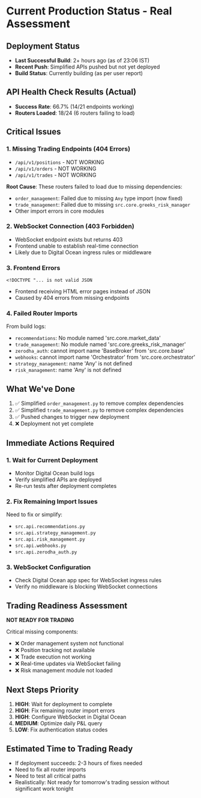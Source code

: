 # Current Production Status - Real Assessment

## Deployment Status
- **Last Successful Build**: 2+ hours ago (as of 23:06 IST)
- **Recent Push**: Simplified APIs pushed but not yet deployed
- **Build Status**: Currently building (as per user report)

## API Health Check Results (Actual)
- **Success Rate**: 66.7% (14/21 endpoints working)
- **Routers Loaded**: 18/24 (6 routers failing to load)

## Critical Issues

### 1. Missing Trading Endpoints (404 Errors)
- `/api/v1/positions` - NOT WORKING
- `/api/v1/orders` - NOT WORKING  
- `/api/v1/trades` - NOT WORKING

**Root Cause**: These routers failed to load due to missing dependencies:
- `order_management`: Failed due to missing `Any` type import (now fixed)
- `trade_management`: Failed due to missing `src.core.greeks_risk_manager`
- Other import errors in core modules

### 2. WebSocket Connection (403 Forbidden)
- WebSocket endpoint exists but returns 403
- Frontend unable to establish real-time connection
- Likely due to Digital Ocean ingress rules or middleware

### 3. Frontend Errors
```
<!DOCTYPE "... is not valid JSON
```
- Frontend receiving HTML error pages instead of JSON
- Caused by 404 errors from missing endpoints

### 4. Failed Router Imports
From build logs:
- `recommendations`: No module named 'src.core.market_data'
- `trade_management`: No module named 'src.core.greeks_risk_manager'
- `zerodha_auth`: cannot import name 'BaseBroker' from 'src.core.base'
- `webhooks`: cannot import name 'Orchestrator' from 'src.core.orchestrator'
- `strategy_management`: name 'Any' is not defined
- `risk_management`: name 'Any' is not defined

## What We've Done
1. ✅ Simplified `order_management.py` to remove complex dependencies
2. ✅ Simplified `trade_management.py` to remove complex dependencies
3. ✅ Pushed changes to trigger new deployment
4. ❌ Deployment not yet complete

## Immediate Actions Required

### 1. Wait for Current Deployment
- Monitor Digital Ocean build logs
- Verify simplified APIs are deployed
- Re-run tests after deployment completes

### 2. Fix Remaining Import Issues
Need to fix or simplify:
- `src.api.recommendations.py`
- `src.api.strategy_management.py`
- `src.api.risk_management.py`
- `src.api.webhooks.py`
- `src.api.zerodha_auth.py`

### 3. WebSocket Configuration
- Check Digital Ocean app spec for WebSocket ingress rules
- Verify no middleware is blocking WebSocket connections

## Trading Readiness Assessment
**NOT READY FOR TRADING**

Critical missing components:
- ❌ Order management system not functional
- ❌ Position tracking not available
- ❌ Trade execution not working
- ❌ Real-time updates via WebSocket failing
- ❌ Risk management module not loaded

## Next Steps Priority
1. **HIGH**: Wait for deployment to complete
2. **HIGH**: Fix remaining router import errors
3. **HIGH**: Configure WebSocket in Digital Ocean
4. **MEDIUM**: Optimize daily P&L query
5. **LOW**: Fix authentication status codes

## Estimated Time to Trading Ready
- If deployment succeeds: 2-3 hours of fixes needed
- Need to fix all router imports
- Need to test all critical paths
- Realistically: Not ready for tomorrow's trading session without significant work tonight 